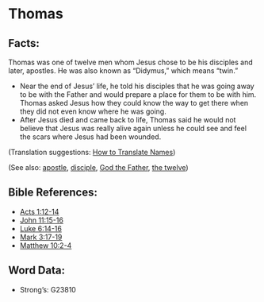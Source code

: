 # Thomas

## Facts:

Thomas was one of twelve men whom Jesus chose to be his disciples and later, apostles. He was also known as “Didymus,” which means “twin.”

* Near the end of Jesus’ life, he told his disciples that he was going away to be with the Father and would prepare a place for them to be with him. Thomas asked Jesus how they could know the way to get there when they did not even know where he was going.
* After Jesus died and came back to life, Thomas said he would not believe that Jesus was really alive again unless he could see and feel the scars where Jesus had been wounded.

(Translation suggestions: [How to Translate Names](rc://en/ta/man/translate/translate-names))

(See also: [apostle](../kt/apostle.md), [disciple](../kt/disciple.md), [God the Father](../kt/godthefather.md), [the twelve](../kt/thetwelve.md))

## Bible References:

* [Acts 1:12-14](rc://en/tn/help/act/01/12)
* [John 11:15-16](rc://en/tn/help/jhn/11/15)
* [Luke 6:14-16](rc://en/tn/help/luk/06/14)
* [Mark 3:17-19](rc://en/tn/help/mrk/03/17)
* [Matthew 10:2-4](rc://en/tn/help/mat/10/02)

## Word Data:

* Strong’s: G23810
